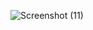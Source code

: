 ![Screenshot (11)](https://github.com/gauravbhandari23/x.com/assets/83879851/25eb953b-bfa0-41bc-880b-cb0797af48f7)
